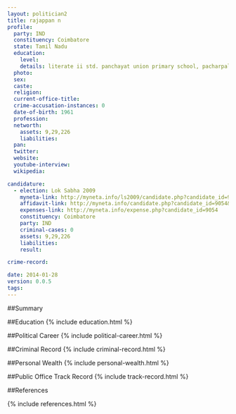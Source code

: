 ```yaml
---
layout: politician2
title: rajappan n
profile: 
  party: IND
  constituency: Coimbatore
  state: Tamil Nadu
  education: 
    level: 
    details: literate ii std. panchayat union primary school, pacharpalayam
  photo: 
  sex: 
  caste: 
  religion: 
  current-office-title: 
  crime-accusation-instances: 0
  date-of-birth: 1961
  profession: 
  networth: 
    assets: 9,29,226
    liabilities: 
  pan: 
  twitter: 
  website: 
  youtube-interview: 
  wikipedia: 

candidature: 
  - election: Lok Sabha 2009
    myneta-link: http://myneta.info/ls2009/candidate.php?candidate_id=9054
    affidavit-link: http://myneta.info/candidate.php?candidate_id=9054&scan=original
    expenses-link: http://myneta.info/expense.php?candidate_id=9054
    constituency: Coimbatore 
    party: IND
    criminal-cases: 0
    assets: 9,29,226
    liabilities: 
    result:  

crime-record: 

date: 2014-01-28
version: 0.0.5
tags: 
---
```

##Summary


##Education
{% include education.html %}


##Political Career
{% include political-career.html %}


##Criminal Record
{% include criminal-record.html %}


##Personal Wealth
{% include personal-wealth.html %}


##Public Office Track Record
{% include track-record.html %}


##References


{% include references.html %}
